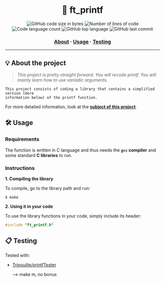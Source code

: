 <h1 align="center">
	📝 ft_printf
</h1>

</p>

<p align="center">
	<img alt="GitHub code size in bytes" src="https://img.shields.io/github/languages/code-size/jblackiex/42_printf?color=lightblue" />
	<img alt="Number of lines of code" src="https://img.shields.io/tokei/lines/github/jblackiex/42_printf?color=critical" />
	<img alt="Code language count" src="https://img.shields.io/github/languages/count/jblackiex/42_printf?color=yellow" />
	<img alt="GitHub top language" src="https://img.shields.io/github/languages/top/jblackiex/42_printf?color=black" />
	<img alt="GitHub last commit" src="https://img.shields.io/github/last-commit/jblackiex/42_printf?color=green" />
</p>

<h3 align="center">
	<a href="#%EF%B8%8F-about">About</a>
	<span> · </span>
	<a href="#%EF%B8%8F-usage">Usage</a>
	<span> · </span>
	<a href="#-testing">Testing</a>
</h3>

---

## 💡 About the project

> _This project is pretty straight forward. You will recode printf. You will mainly learn how to use variadic arguments._

	This project consists of coding a library that contains a simplified version (more
	information below) of the printf function.

For more detailed information, look at the [**subject of this project**](https://github.com/jblackiex/42_printf/blob/main/ft_printf_subject.pdf).


## 🛠️ Usage

### Requirements

The function is written in C language and thus needs the **`gcc` compiler** and some standard **C libraries** to run.

### Instructions

**1. Compiling the library**

To compile, go to the library path and run:

```shell
$ make
```

**2. Using it in your code**

To use the library functions in your code, simply include its header:

```C
#include "ft_printf.h"
```

## 📋 Testing

Tested with:

* [Tripouille/printfTester](https://github.com/Tripouille/printfTester)
   <p>--> make m, no bonus</p>
